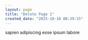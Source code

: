 ```yaml
---
layout: page
title: "Delete Page 1"
created_date: "2025-10-18 00:29:15"
---
```


sapien adipiscing esse ipsum labore 
